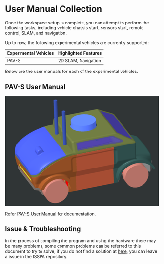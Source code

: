 # User Manual Collection

Once the workspace setup is complete, you can attempt to perform the following tasks, including vehicle chassis start, sensors start, remote control, SLAM, and navigation.

Up to now, the following experimental vehicles are currently supported:

| Experimental Vehicles   | Highlighted Features   |
|-------------------------|------------------------|
| PAV-S                   | 2D SLAM, Navigation    |

Below are the user manuals for each of the experimental vehicles.

## PAV-S User Manual

![Model Diagram of PAV-S](./imgs/pavs_structure.jpg)

Refer [PAV-S User Manual](./pavs-user-manual) for documentation.

## Issue & Troubleshooting

In the process of compiling the program and using the hardware there may be many problems, some common problems can be referred to this document to try to solve, if you do not find a solution at [here](./issue-and-troubleshooting), you can leave a issue in the ISSPA repository.